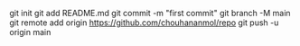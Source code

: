 git init
git add README.md
git commit -m "first commit"
git branch -M main
git remote add origin https://github.com/chouhananmol/repo
git push -u origin main
